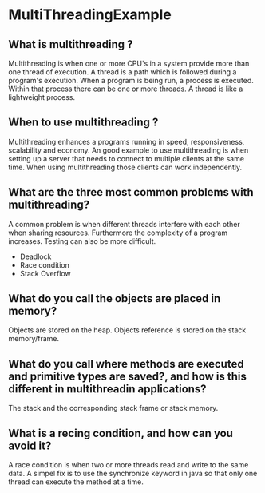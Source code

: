 # MultiThreadingExample

What is multithreading ?
---------------------------
Multithreading is when one or more CPU's in a system provide more than one thread of execution. A thread is a path which is followed during a program's execution. When a program is being run, a process is executed. Within that process there can be one or more threads. A thread is like a lightweight process. 



When to use multithreading ?
--------------------------------
Multithreading enhances a programs running in speed, responsiveness, scalability and economy. An good example to use multithreading is when setting up a server that needs to connect to multiple clients at the same time.  When using multithreading those clients can work independently. 




What are the three most common problems with multithreading?
------------------------------------------------------------
A common problem is when different threads interfere with each other when sharing resources. Furthermore the complexity of a program increases. Testing can also be more difficult. 

- Deadlock
- Race condition
- Stack Overflow





What do you call the objects are placed in memory?
--------------------------------------------------
Objects are stored on the heap. Objects reference is stored on the stack memory/frame. 




What do you call where methods are executed and primitive types are saved?, and how is this different in multithreadin applications?
------------------------------------------------------------------------------------------------------------------------------------
The stack and the corresponding stack frame or stack memory. 




What is a recing condition, and how can you avoid it?
--------------------------------------------------------
A race condition is when two or more threads read and write to the same data. A simpel fix is to use the synchronize keyword in java so that only one thread can execute the method at a time. 




